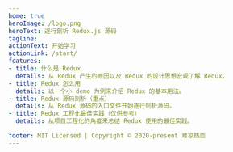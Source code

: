 ```yaml
---
home: true
heroImage: /logo.png
heroText: 逐行剖析 Redux.js 源码
tagline: 
actionText: 开始学习
actionLink: /start/
features:
- title: 什么是 Redux
  details: 从 Redux 产生的原因以及 Redux 的设计思想宏观了解 Redux。
- title: Redux 怎么用
  details: 以一个小 demo 为例来介绍 Redux 的基本用法。
- title: Redux 源码剖析（重点）
  details: 从 Redux 源码的入口文件开始逐行剖析源码。
- title: Redux 工程化最佳实践（仅供参考）
  details: 从项目工程化的角度来总结 Redux 使用的最佳实践。

footer: MIT Licensed | Copyright © 2020-present 难凉热血
---
```

